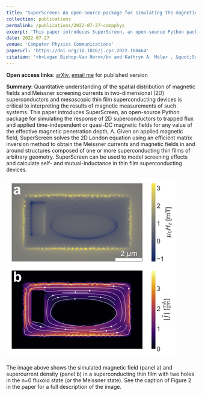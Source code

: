 ```yaml
---
title: "SuperScreen: An open-source package for simulating the magnetic response of two-dimensional superconducting devices"
collection: publications
permalink: /publications/2022-07-27-compphys
excerpt: 'This paper introduces SuperScreen, an open-source Python package for simulating the response of 2D superconductors to trapped flux and applied time-independent or quasi-DC magnetic fields for any value of the effective magnetic penetration depth, &Lambda;.'
date: 2022-07-27
venue: 'Computer Physics Communications'
paperurl: 'https://doi.org/10.1016/j.cpc.2022.108464'
citation: '<b>Logan Bishop-Van Horn</b> and Kathryn A. Moler , &quot;SuperScreen: An open-source package for simulating the magnetic response of two-dimensional superconducting devices&quot;, Computer Physics Communications Volume 280, November 2022, 108464.'
---
```


**Open access links**: [arXiv](https://arxiv.org/abs/2203.13388), [email me](mailto:lbvh@stanford.edu) for published version

**Summary**: Quantitative understanding of the spatial distribution of magnetic fields and Meissner screening currents in two-dimensional (2D) superconductors and mesoscopic thin film superconducting devices is critical to interpreting the results of magnetic measurements of such systems. This paper introduces SuperScreen, an open-source Python package for simulating the response of 2D superconductors to trapped flux and applied time-independent or quasi-DC magnetic fields for any value of the effective magnetic penetration depth, &Lambda;. Given an applied magnetic field, SuperScreen solves the 2D London equation using an efficient matrix inversion method to obtain the Meissner currents and magnetic fields in and around structures composed of one or more superconducting thin films of arbitrary geometry. SuperScreen can be used to model screening effects and calculate self- and mutual-inductance in thin film superconducting devices.

![Fluxoid quantization in a SuperScreen model](../images/fluxoid.png)

The image above shows the simulated magnetic field (panel a) and supercurrent density (panel b) in a superconducting thin film with two holes in the n=0 fluxoid state (or the Meissner state). See the caption of Figure 2 in the paper for a full description of the image.
